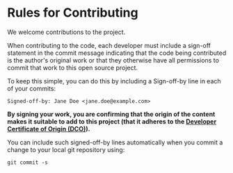 # Rules for Contributing

We welcome contributions to the project.

When contributing to the code, each developer must include a sign-off statement in the commit message indicating that the code being contributed is the author's original work or that they otherwise have all permissions to commit that work to this open source project.

To keep this simple, you can do this by including a Sign-off-by line in each of your commits:

```
Signed-off-by: Jane Doe <jane.doe@example.com>
```

**By signing your work, you are confirming that the origin of the content makes it suitable to add to this project (that it adheres to the [Developer Certificate of Origin (DCO)](https://developercertificate.org)).**

You can include such signed-off-by lines automatically when you commit a change to your local git repository using:

```
git commit -s
```
